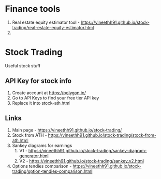 # Finance tools
1. Real estate equity estimator tool - https://vineethh91.github.io/stock-trading/real-estate-equity-estimator.html
2. 
# Stock Trading
Useful stock stuff

## API Key for stock info
1. Create account at https://polygon.io/
1. Go to API Keys to find your free tier API key
1. Replace it into stock-ath.html 

## Links
1. Main page - https://vineethh91.github.io/stock-trading/
1. Stock from ATH - https://vineethh91.github.io/stock-trading/stock-from-ath.html
1. Sankey diagrams for earnings
    1. V1 - https://vineethh91.github.io/stock-trading/sankey-diagram-generator.html
    1. V2 - https://vineethh91.github.io/stock-trading/sankey_v2.html
1. Options tendies comparison - https://vineethh91.github.io/stock-trading/option-tendies-comparison.html
